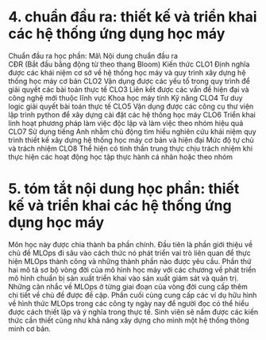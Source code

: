 # 4. chuẩn đầu ra: thiết kế và triển khai các hệ thống ứng dụng học máy
Chuẩn đầu ra học phần: Mã\ Nội dung chuẩn đầu ra\
CĐR (Bắt đầu bằng động từ theo thang Bloom) Kiến thức
CLO1 Định nghĩa được các khái niệm cơ sở về hệ thống học máy và quy trình xây dựng hệ thống học máy cơ bản
CLO2 Vận dụng được các yếu tố trong quy trình để giải quyết các bài toán thực tế
CLO3 Liên kết được các vấn đề hiện đại và công nghệ mới thuộc lĩnh vực Khoa học máy tính
Kỹ năng
CLO4 Tư duy logic giải quyết bài toán thực tế
CLO5 Vận dụng được các công cụ thư viện lập trình python để xây dựng cài đặt các hệ thống học máy
CLO6 Triển khai linh hoạt phương pháp làm việc độc lập và làm việc theo nhóm hiệu quả
CLO7 Sử dụng tiếng Anh nhằm chủ động tìm hiểu nghiên cứu khái niệm quy trình thiết kế xây dựng hệ thống học máy cơ bản và hiện đại
Mức độ tự chủ và trách nhiệm
CLO8 Thể hiện có tinh thần trung thực chịu trách nhiệm khi thực hiện các hoạt động học tập thực hành cá nhân hoặc theo nhóm
# 5. tóm tắt nội dung học phần: thiết kế và triển khai các hệ thống ứng dụng học máy
Môn học này được chia thành ba phần chính. Đầu tiên là phần giới thiệu về chủ đề MLOps đi sâu vào cách thức nó phát triển vai trò liên quan để thực hiện MLOps thành công và những thành phần nào được yêu cầu. Phần thứ hai mô tả sơ bộ vòng đời của mô hình học máy với các chương về phát triển mô hình chuẩn bị sản xuất triển khai vào sản xuất giám sát và quản trị. Những cân nhắc về MLOps ở từng giai đoạn của vòng đời cung cấp thêm chi tiết về chủ đề được đề cập. Phần cuối cùng cung cấp các ví dụ hữu hình về hình thức MLOps trong các công ty ngày nay để người đọc có thể hiểu được cách thiết lập và ý nghĩa trong thực tế. Sinh viên sẽ nắm được các kiến thức cần thiết cũng như khả năng xây dựng cho mình một hệ thống thông minh cơ bản.
